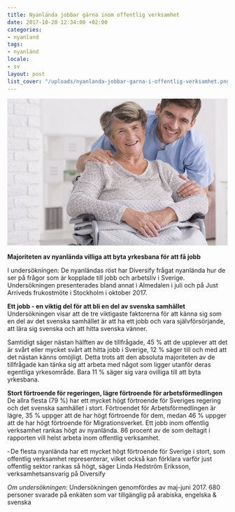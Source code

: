 ```yaml
---
title: Nyanlända jobbar gärna inom offentlig verksamhet
date: 2017-10-20 12:34:00 +02:00
categories:
- nyanland
tags:
- nyanländ
locale:
- sv
layout: post
list_cover: "/uploads/nyanlanda-jobbar-garna-i-offentlig-verksamhet.png"
---
```


![Nyanlända jobbar gärna inom offentlig verksamhet](/uploads/nyanlanda-jobbar-garna-i-offentlig-verksamhet.png)

**Majoriteten av nyanlända villiga att byta yrkesbana för att få jobb**

I undersökningen: De nyanländas röst har Diversify frågat nyanlända hur de ser på frågor som är kopplade till jobb och arbetsliv i Sverige. Undersökningen presenterades bland annat i Almedalen i juli och på Just Arriveds frukostmöte i Stockholm i oktober 2017.

**Ett jobb - en viktig del för att bli en del av svenska samhället**
Undersökningen visar att de tre viktigaste faktorerna för att känna sig som en del av det svenska samhället är att ha ett jobb och vara självförsörjande, att lära sig svenska och att hitta svenska vänner.

Samtidigt säger nästan hälften av de tillfrågade, 45 % att de upplever att det är svårt eller mycket svårt att hitta jobb i Sverige, 12 % säger till och med att det nästan känns omöjligt. Detta trots att den absoluta majoriteten av de tillfrågade kan tänka sig att arbeta med något som ligger utanför deras egentliga yrkesområde. Bara  11 % säger sig vara ovilliga till att byta yrkesbana.

**Stort förtroende för regeringen, lägre förtroende för arbetsförmedlingen**
De allra flesta (79 %) har ett mycket högt förtroende för Sveriges regering och det svenska samhället i stort. Förtroendet för Arbetsförmedlingen är lägre, 35 % uppger att de har högt förtroende för dem, medan 46 % uppger att de har högt förtroende för Migrationsverket. Ett jobb inom offentlig verksamhet rankas högt av nyanlända. 86 procent av de som deltagit i rapporten vill helst arbeta inom offentlig verksamhet.

&dash; De flesta nyanlända har ett mycket högt förtroende för Sverige i stort, som offentlig verksamhet representerar, vilket också kan förklara varför just offentlig sektor rankas så högt, säger Linda Hedström Eriksson, verksamhetsansvarig på Diversify


_Om undersökningen:_
Undersökningen genomfördes  av maj-juni 2017. 680 personer svarade på enkäten som var tillgänglig på arabiska, engelska & svenska

